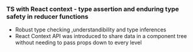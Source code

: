 ### TS with React context - type assertion and enduring type safety in reducer functions

* Robust type checking ,understandibility and type inferences
* React Context API was introduced to share data in a component tree without needing to pass props down to every level

